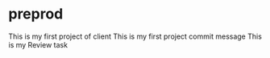 # preprod
This is my first project of client
This is my first project commit message
This is my Review task
